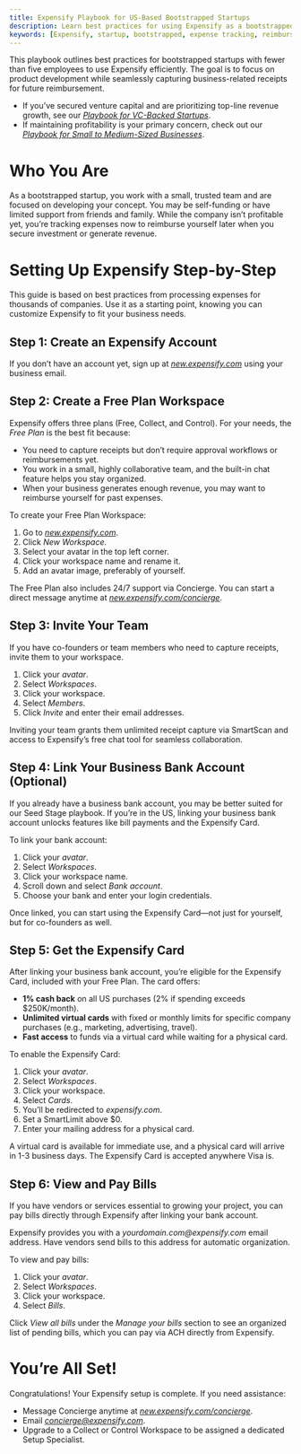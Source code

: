 ```yaml
---
title: Expensify Playbook for US-Based Bootstrapped Startups
description: Learn best practices for using Expensify as a bootstrapped startup with fewer than five employees.
keywords: [Expensify, startup, bootstrapped, expense tracking, reimbursement, workspace]
---
```


This playbook outlines best practices for bootstrapped startups with fewer than five employees to use Expensify efficiently. The goal is to focus on product development while seamlessly capturing business-related receipts for future reimbursement.

- If you've secured venture capital and are prioritizing top-line revenue growth, see our *[Playbook for VC-Backed Startups](https://help.expensify.com/articles/playbooks/Expensify-Playbook-for-US-based-VC-Backed-Startups)*.
- If maintaining profitability is your primary concern, check out our *[Playbook for Small to Medium-Sized Businesses](https://help.expensify.com/articles/playbooks/Expensify-Playbook-for-Small-to-Medium-Sized-Businesses)*.

# Who You Are
As a bootstrapped startup, you work with a small, trusted team and are focused on developing your concept. You may be self-funding or have limited support from friends and family. While the company isn’t profitable yet, you’re tracking expenses now to reimburse yourself later when you secure investment or generate revenue.

# Setting Up Expensify Step-by-Step
This guide is based on best practices from processing expenses for thousands of companies. Use it as a starting point, knowing you can customize Expensify to fit your business needs.

## Step 1: Create an Expensify Account
If you don’t have an account yet, sign up at *[new.expensify.com](https://new.expensify.com)* using your business email.

## Step 2: Create a Free Plan Workspace
Expensify offers three plans (Free, Collect, and Control). For your needs, the *Free Plan* is the best fit because:

- You need to capture receipts but don’t require approval workflows or reimbursements yet.
- You work in a small, highly collaborative team, and the built-in chat feature helps you stay organized.
- When your business generates enough revenue, you may want to reimburse yourself for past expenses.

To create your Free Plan Workspace:

1. Go to *[new.expensify.com](https://new.expensify.com)*.
2. Click *New Workspace*.
3. Select your avatar in the top left corner.
4. Click your workspace name and rename it.
5. Add an avatar image, preferably of yourself.

The Free Plan also includes 24/7 support via Concierge. You can start a direct message anytime at *[new.expensify.com/concierge](https://new.expensify.com/concierge)*.

## Step 3: Invite Your Team
If you have co-founders or team members who need to capture receipts, invite them to your workspace.

1. Click your *avatar*.
2. Select *Workspaces*.
3. Click your workspace.
4. Select *Members*.
5. Click *Invite* and enter their email addresses.

Inviting your team grants them unlimited receipt capture via SmartScan and access to Expensify’s free chat tool for seamless collaboration.

## Step 4: Link Your Business Bank Account (Optional)
If you already have a business bank account, you may be better suited for our Seed Stage playbook. If you’re in the US, linking your business bank account unlocks features like bill payments and the Expensify Card.

To link your bank account:

1. Click your *avatar*.
2. Select *Workspaces*.
3. Click your workspace name.
4. Scroll down and select *Bank account*.
5. Choose your bank and enter your login credentials.

Once linked, you can start using the Expensify Card—not just for yourself, but for co-founders as well.

## Step 5: Get the Expensify Card
After linking your business bank account, you’re eligible for the Expensify Card, included with your Free Plan. The card offers:

- **1% cash back** on all US purchases (2% if spending exceeds $250K/month).
- **Unlimited virtual cards** with fixed or monthly limits for specific company purchases (e.g., marketing, advertising, travel).
- **Fast access** to funds via a virtual card while waiting for a physical card.

To enable the Expensify Card:

1. Click your *avatar*.
2. Select *Workspaces*.
3. Click your workspace.
4. Select *Cards*.
5. You’ll be redirected to *expensify.com*.
6. Set a SmartLimit above $0.
7. Enter your mailing address for a physical card.

A virtual card is available for immediate use, and a physical card will arrive in 1-3 business days. The Expensify Card is accepted anywhere Visa is.

## Step 6: View and Pay Bills
If you have vendors or services essential to growing your project, you can pay bills directly through Expensify after linking your bank account.

Expensify provides you with a *_yourdomain.com@expensify.com_* email address. Have vendors send bills to this address for automatic organization.

To view and pay bills:

1. Click your *avatar*.
2. Select *Workspaces*.
3. Click your workspace.
4. Select *Bills*.

Click *View all bills* under the *Manage your bills* section to see an organized list of pending bills, which you can pay via ACH directly from Expensify.

# You’re All Set!
Congratulations! Your Expensify setup is complete. If you need assistance:

- Message Concierge anytime at *[new.expensify.com/concierge](https://new.expensify.com/concierge)*.
- Email *concierge@expensify.com*.
- Upgrade to a Collect or Control Workspace to be assigned a dedicated Setup Specialist.

